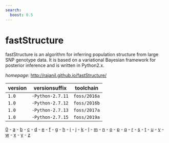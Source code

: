 ```yaml
---
search:
  boost: 0.5
---
```

# fastStructure

fastStructure is an algorithm for inferring population structure  from large SNP genotype data. It is based on a variational Bayesian  framework for posterior inference and is written in Python2.x.

*homepage*: <http://rajanil.github.io/fastStructure/>

version | versionsuffix | toolchain
--------|---------------|----------
``1.0`` | ``-Python-2.7.11`` | ``foss/2016a``
``1.0`` | ``-Python-2.7.12`` | ``foss/2016b``
``1.0`` | ``-Python-2.7.13`` | ``foss/2017a``
``1.0`` | ``-Python-2.7.15`` | ``foss/2019a``

[0](../0/index.md) - [a](../a/index.md) - [b](../b/index.md) - [c](../c/index.md) - [d](../d/index.md) - [e](../e/index.md) - [f](../f/index.md) - [g](../g/index.md) - [h](../h/index.md) - [i](../i/index.md) - [j](../j/index.md) - [k](../k/index.md) - [l](../l/index.md) - [m](../m/index.md) - [n](../n/index.md) - [o](../o/index.md) - [p](../p/index.md) - [q](../q/index.md) - [r](../r/index.md) - [s](../s/index.md) - [t](../t/index.md) - [u](../u/index.md) - [v](../v/index.md) - [w](../w/index.md) - [x](../x/index.md) - [y](../y/index.md) - [z](../z/index.md)

